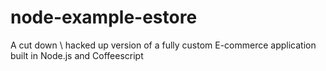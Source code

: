 node-example-estore
===================

A cut down \ hacked up version of a fully custom E-commerce application built in Node.js and Coffeescript
